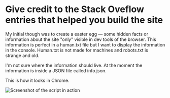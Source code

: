 # Give credit to the Stack Oveflow entries that helped you build the site

My initial though was to create a easter egg — some hidden facts or information about the site "only" visible in dev tools of the browser. This information is perfect in a human.txt file but I want to display the information in the console. Human.txt is not made for machines and robots.txt is strange and old.

I'm not sure where the information should live. At the moment the information is inside a JSON file called info.json.

This is how it looks in Chrome.

![Screenshot of the script in action](https://github.com/Peacegrove/stackoverflow.console.js/blob/master/preview.png)
